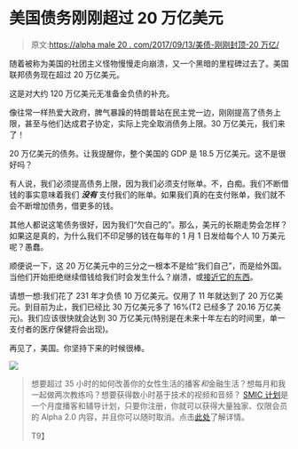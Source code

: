 # 美国债务刚刚超过 20 万亿美元

> 原文:[https://alpha male 20 . com/2017/09/13/美债-刚刚封顶-20 万亿/](https://alphamale20.com/2017/09/13/us-debt-just-topped-20-trillion/)

随着被称为美国的社团主义怪物慢慢走向崩溃，又一个黑暗的里程碑过去了。美国联邦债务现在超过 20 万亿美元。

这是对大约 120 万亿美元无准备金负债的补充。

像往常一样热爱大政府，脾气暴躁的特朗普站在民主党一边，刚刚提高了债务上限，甚至与他们达成君子协定，实际上完全取消债务上限。30 万亿美元，我们来了！

20 万亿美元的债务。让我提醒你，整个美国的 GDP 是 18.5 万亿美元。这不是很好吗？

有人说，我们必须提高债务上限，因为我们必须支付账单。不，白痴。我们不断借钱的事实意味着我们 ***没有*** 支付我们的账单。如果我们真的在支付账单，我们就不会不断增加债务，借更多的钱。

其他人都说这笔债务很好，因为我们“欠自己的”。那么，美元的长期走势会怎样？如果这是真的，为什么我们不印足够的钱在每年的 1 月 1 日发给每个人 10 万美元呢？愚蠢。

顺便说一下，这 20 万亿美元中的三分之一根本不是给“我们自己”，而是给外国。当他们开始拒绝继续借钱给我们时会发生什么？崩溃，或[接近它的东西](https://calebjonesblog.com/how-bad-will-it-get-what-exactly-will-happen/)。

请想一想:我们花了 231 年才负债 10 万亿美元。仅用了 11 年就达到了 20 万亿美元。到目前为止，我们已经比 30 万亿美元多了 16%(T2 已经多了 20.16 万亿美元)。我们应该很快就会达到 30 万亿美元(特别是在未来十年左右的时间里，单一支付者的医疗保健将会出现)。

再见了，美国。你坚持下来的时候很棒。

![](../Images/66461a5b75e61dd4a265b4b806b7e9fa.png)

> 想要超过 35 小时的如何改善你的女性生活的播客*和*金融生活？想每月和我一起做两次教练吗？想要获得数小时基于技术的视频和音频？ [SMIC 计划](https://alphamale20.kartra.com/page/vIL17)是一个月度播客和辅导计划，只要你注册，你就可以获得大量独家、仅限会员的 Alpha 2.0 内容，并且你可以随时取消。点击[此处](https://alphamale20.kartra.com/page/vIL17)了解详情。
> 
> T9】